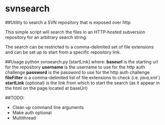 svnsearch
=========

##Utility to search a SVN repository that is exposed over http


This simple script will search the files in an HTTP-hosted subversion repository for an arbitrary search string.

The search can be restricted to a comma-delimited set of file extensions and can be set up to start from a specific repository link.

##Usage
		python svnsearch.py <baseurl> <username> <password> <fileFilter> <searchString> [startLink]
where:
**baseurl** is the starting url for the repository
**username** is the username to use for the http auth challenge
**password** is the password to use for the http auth challenge
**fileFilter** is a comma-delimited list of file extensions to check (i.e. *java,xml* )
**startLink**  (optional) is the link from which to start the search (as it appear in the html on the page located at baseUrl)


##TODO:
- Clean up command line arguments
- Make auth optional
- Multithread